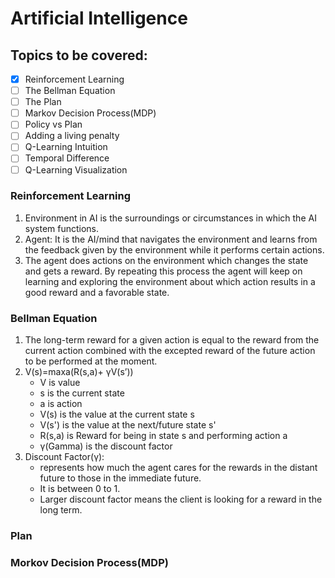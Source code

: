 # Artificial Intelligence

## Topics to be covered:
- [x] Reinforcement Learning
- [ ] The Bellman Equation
- [ ] The Plan
- [ ] Markov Decision Process(MDP)
- [ ] Policy vs Plan
- [ ] Adding a living penalty
- [ ] Q-Learning Intuition
- [ ] Temporal Difference
- [ ] Q-Learning Visualization

### Reinforcement Learning
1) Environment in AI is the surroundings or circumstances in which the AI system functions.
2) Agent: It is the AI/mind that navigates the environment and learns from the feedback given by the environment while it performs certain actions.
3) The agent does actions on the environment which changes the state and gets a reward. By repeating this process the agent will keep on learning and exploring the environment about which action results in a good reward and a favorable state.

### Bellman Equation
1) The long-term reward for a given action is equal to the reward from the current action combined with the excepted reward of the future action to be performed at the moment.
2) V(s)=maxa(R(s,a)+ γV(s’))
      -  V is value
      -  s is the current state
      -  a is action
      -  V(s) is the value at the current state s
      -  V(s') is the value at the next/future state s'
      -  R(s,a) is Reward for being in state s and performing action a
      -  γ(Gamma) is the discount factor
3) Discount Factor(γ):
   -  represents how much the agent cares for the rewards in the distant future to those in the immediate future.
   -  It is between 0 to 1.
   -  Larger discount factor means the client is looking for a reward in the long term.

 ### Plan
 
 ### Morkov Decision Process(MDP)
 
 

